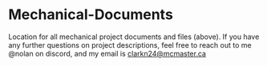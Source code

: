 # Mechanical-Documents
Location for all mechanical project documents and files (above).
If you have any further questions on project descriptions, feel free to reach out to me 
@nolan on discord, and my email is clarkn24@mcmaster.ca

